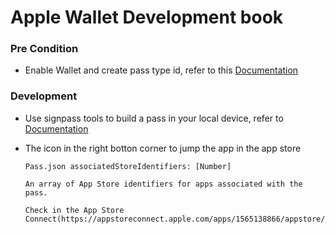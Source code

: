 # Apple Wallet Development book

### Pre Condition
- Enable Wallet and create pass type id, refer to this [Documentation](https://developer.apple.com/documentation/walletpasses/building_a_pass)

### Development
- Use signpass tools to build a pass in your local device, refer to [Documentation](https://developer.apple.com/library/archive/documentation/UserExperience/Conceptual/PassKit_PG/YourFirst.html#//apple_ref/doc/uid/TP40012195-CH2-SW1)
- The icon in the right botton corner to jump the app in the app store

    ```
    Pass.json associatedStoreIdentifiers: [Number]

    An array of App Store identifiers for apps associated with the pass.

    Check in the App Store Connect(https://appstoreconnect.apple.com/apps/1565138866/appstore/info)

    ```
